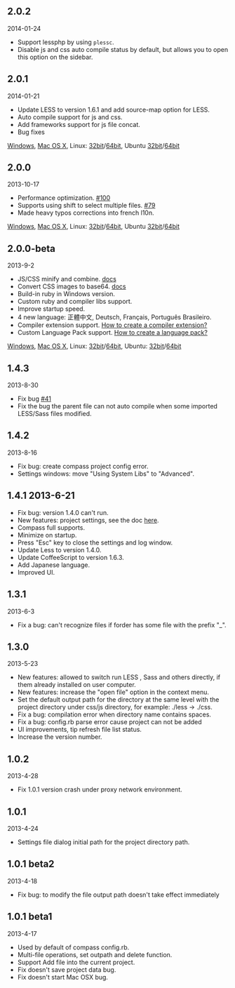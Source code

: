 ## 2.0.2
2014-01-24

* Support lessphp by using `plessc`.
* Disable js and css auto compile status by default, but allows you to open this option on the sidebar.

## 2.0.1
2014-01-21

* Update LESS to version 1.6.1 and add source-map option for LESS.
* Auto compile support for js and css.
* Add frameworks support for js file concat‎.
* Bug fixes

[Windows](https://www.amazon.com/clouddrive/share?s=0_Os5D5mRgkjOe8elWviHU), [Mac OS X](https://www.amazon.com/clouddrive/share?s=jrCTpybrSJYoGwVoh0yYNQ), Linux: [32bit](https://www.amazon.com/clouddrive/share?s=bm3LlO6fQYwv5gGwuXiidA)/[64bit](https://www.amazon.com/clouddrive/share?s=4zfeavdnQtosSbt08QLmjM), Ubuntu [32bit](https://www.amazon.com/clouddrive/share?s=Pzil6yZjQe8ub1yUdt7ycM)/[64bit](https://www.amazon.com/clouddrive/share?s=Gp6WK1QOQnctgFdamlLHhM)

## 2.0.0
2013-10-17

* Performance optimization. [#100](https://github.com/oklai/koala/issues/100)
* Supports using shift to select multiple files. [#79](https://github.com/oklai/koala/issues/79)
* Made heavy typos corrections into french l10n.

[Windows](https://www.amazon.com/clouddrive/share?s=GmpWIhgEQ5EnZDOrR0D7v8), [Mac OS X](https://www.amazon.com/clouddrive/share?s=YV_QSvRrRR8tEm5T1hLgsI), Linux: [32bit](https://www.amazon.com/clouddrive/share?s=ws3UhCIcT4Mo2uHUXNXeeo)/[64bit](https://www.amazon.com/clouddrive/share?s=yHzPh3FXTdMnrp1ozgI0g8), Ubuntu [32bit](https://www.amazon.com/clouddrive/share?s=3XIafPGUSPMsP5GonnG9bs)/[64bit](https://www.amazon.com/clouddrive/share?s=hpHEGI4eRXco1-joGp22J8)

## 2.0.0-beta
2013-9-2

* JS/CSS minify and combine. [docs](https://github.com/oklai/koala/wiki/JS-CSS-minify-and-combine)
* Convert CSS images to base64. [docs](https://github.com/oklai/koala/wiki/JS-CSS-minify-and-combine#convert-css-images-to-base64)
* Build-in ruby in Windows version.
* Custom ruby and compiler libs support.
* Improve startup speed.
* 4 new language: 正體中文, Deutsch, Français, Português Brasileiro.
* Compiler extension support. [How to create a compiler extension?](https://github.com/oklai/koala/tree/master/src/app/templates/compiler)
* Custom Language Pack support. [How to create a language pack?](https://github.com/oklai/koala/tree/master/src/app/templates/locales)

[Windows](https://www.amazon.com/clouddrive/share?s=qng8__f6Qywp1MHlIBSvzU), [Mac OS X](https://www.amazon.com/clouddrive/share?s=xOfhq6uUQWonsvM4wcYSBI), Linux: [32bit](https://www.amazon.com/clouddrive/share?s=83_IglXmQbkp-aZqlToP6A)/[64bit](https://www.amazon.com/clouddrive/share?s=Sbz6xXWtQwUskz98IX4DwE), Ubuntu: [32bit](https://www.amazon.com/clouddrive/share?s=8U4cNCa-TM4j0HXKdKADYg)/[64bit](https://www.amazon.com/clouddrive/share?s=HTIIYSB7ToAiTnmZwvVSYk)

## 1.4.3
2013-8-30

* Fix bug [#41](https://github.com/oklai/koala/issues/41)
* Fix the bug the parent file can not auto compile when some imported LESS/Sass files modified.

## 1.4.2
2013-8-16

* Fix bug: create compass project config error.
* Settings windows: move "Using System Libs" to "Advanced".

## 1.4.1 2013-6-21
* Fix bug: version 1.4.0 can't run.
* New features: project settings, see the doc [here](https://github.com/oklai/koala/wiki/Using-project-settings).
* Compass full supports.
* Minimize on startup.
* Press "Esc" key to close the settings and log window.
* Update Less to version 1.4.0.
* Update CoffeeScript to version 1.6.3.
* Add Japanese language.
* Improved UI.

## 1.3.1
2013-6-3

* Fix a bug: can't recognize files if forder has some file with the prefix "_".

## 1.3.0
2013-5-23

* New features: allowed to switch run LESS , Sass and others directly, if them already installed on user computer.
* New features: increase the "open file" option in the context menu.
* Set the default output path for the directory at the same level with the project directory under css/js directory, for example: ./less -> ./css.
* Fix a bug: compilation error when directory name contains spaces.
* Fix a bug: config.rb parse error cause project can not be added
* UI improvements, tip refresh file list status.
* Increase the version number.

## 1.0.2
2013-4-28

* Fix 1.0.1 version crash under proxy network environment.

## 1.0.1
2013-4-24

* Settings file dialog initial path for the project directory path.

## 1.0.1 beta2
2013-4-18

* Fix bug: to modify the file output path doesn't take effect immediately

## 1.0.1 beta1
2013-4-17

* Used by default of compass config.rb.
* Multi-file operations, set outpath and delete function.
* Support Add file into the current project.
* Fix doesn't save project data bug.
* Fix doesn't start Mac OSX bug.